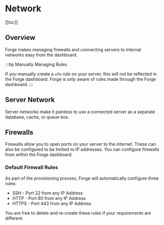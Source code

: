 # Network

[[toc]]

## Overview

Forge makes managing firewalls and connecting servers to internal networks easy from the dashboard.


:::tip Manually Managing Rules

If you manually create a `ufw` rule on your server, this will not be reflected in the Forge dashboard. Forge is only aware of rules made through the Forge dashboard.
:::

## Server Network

Server networks make it painless to use a connected server as a separate database, cache, or queue box.

## Firewalls

Firewalls allow you to open ports on your server to the internet. These can also be configured to be limited to IP addresses. You can configure firewalls from within the Forge dashboard.

### Default Firewall Rules

As part of the provisioning process, Forge will automatically configure three rules:

- SSH - Port 22 from any IP Address
- HTTP - Port 80 from any IP Address
- HTTPS - Port 443 from any IP Address

You are free to delete and re-create these rules if your requirements are different.
